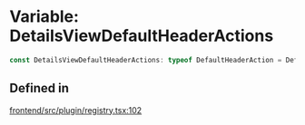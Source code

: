 # Variable: DetailsViewDefaultHeaderActions

```ts
const DetailsViewDefaultHeaderActions: typeof DefaultHeaderAction = DefaultHeaderAction;
```

## Defined in

[frontend/src/plugin/registry.tsx:102](https://github.com/headlamp-k8s/headlamp/blob/2481a1c9f2b4a69a9320466e7a455215b14b97b0/frontend/src/plugin/registry.tsx#L102)
